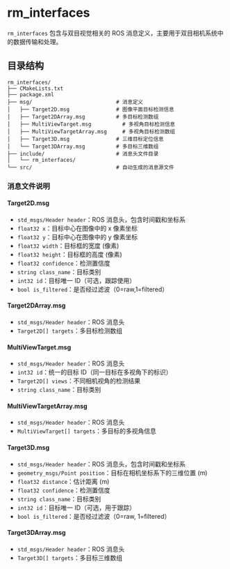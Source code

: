 # rm_interfaces

`rm_interfaces` 包含与双目视觉相关的 ROS 消息定义，主要用于双目相机系统中的数据传输和处理。

## 目录结构

```text
rm_interfaces/
├── CMakeLists.txt
├── package.xml
├── msg/                           # 消息定义
│   ├── Target2D.msg               # 图像平面目标检测信息
│   ├── Target2DArray.msg          # 多目标检测数组
│   ├── MultiViewTarget.msg          # 多视角目标检测信息
│   ├── MultiViewTargetArray.msg     # 多视角目标检测数组
│   ├── Target3D.msg               # 三维目标定位信息
│   └── Target3DArray.msg          # 多目标三维数组
├── include/                       # 消息头文件目录
│   └── rm_interfaces/
└── src/                           # 自动生成的消息源文件
```

### 消息文件说明

#### Target2D.msg

- `std_msgs/Header header`：ROS 消息头，包含时间戳和坐标系
- `float32 x`：目标中心在图像中的 x 像素坐标
- `float32 y`：目标中心在图像中的 y 像素坐标
- `float32 width`：目标框的宽度 (像素)
- `float32 height`：目标框的高度 (像素)
- `float32 confidence`：检测置信度
- `string class_name`：目标类别
- `int32 id`：目标唯一 ID（可选，跟踪使用）
- `bool is_filtered`：是否经过滤波（0=raw,1=filtered）

#### Target2DArray.msg

- `std_msgs/Header header`：ROS 消息头
- `Target2D[] targets`：多目标检测数组

#### MultiViewTarget.msg

- `std_msgs/Header header`：ROS 消息头
- `int32 id`：统一的目标 ID（同一目标在多视角下的标识）
- `Target2D[] views`：不同相机视角的检测结果
- `string class_name`：目标类别

#### MultiViewTargetArray.msg

- `std_msgs/Header header`：ROS 消息头
- `MultiViewTarget[] targets`：多目标的多视角信息

#### Target3D.msg

- `std_msgs/Header header`：ROS 消息头，包含时间戳和坐标系
- `geometry_msgs/Point position`：目标在相机坐标系下的三维位置 (m)
- `float32 distance`：估计距离 (m)
- `float32 confidence`：检测置信度
- `string class_name`：目标类别
- `int32 id`：目标唯一 ID（可选，用于跟踪）
- `bool is_filtered`：是否经过滤波（0=raw, 1=filtered）

#### Target3DArray.msg

- `std_msgs/Header header`：ROS 消息头
- `Target3D[] targets`：多目标三维数组
